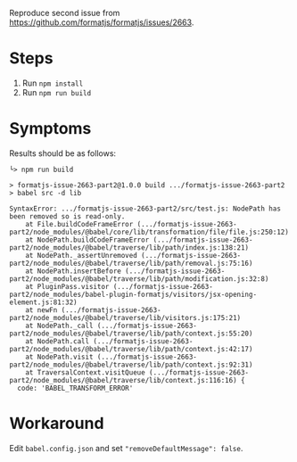 Reproduce second issue from https://github.com/formatjs/formatjs/issues/2663.

# Steps

1. Run `npm install`
2. Run `npm run build`

# Symptoms

Results should be as follows:

```
└> npm run build

> formatjs-issue-2663-part2@1.0.0 build .../formatjs-issue-2663-part2
> babel src -d lib

SyntaxError: .../formatjs-issue-2663-part2/src/test.js: NodePath has been removed so is read-only.
    at File.buildCodeFrameError (.../formatjs-issue-2663-part2/node_modules/@babel/core/lib/transformation/file/file.js:250:12)
    at NodePath.buildCodeFrameError (.../formatjs-issue-2663-part2/node_modules/@babel/traverse/lib/path/index.js:138:21)
    at NodePath._assertUnremoved (.../formatjs-issue-2663-part2/node_modules/@babel/traverse/lib/path/removal.js:75:16)
    at NodePath.insertBefore (.../formatjs-issue-2663-part2/node_modules/@babel/traverse/lib/path/modification.js:32:8)
    at PluginPass.visitor (.../formatjs-issue-2663-part2/node_modules/babel-plugin-formatjs/visitors/jsx-opening-element.js:81:32)
    at newFn (.../formatjs-issue-2663-part2/node_modules/@babel/traverse/lib/visitors.js:175:21)
    at NodePath._call (.../formatjs-issue-2663-part2/node_modules/@babel/traverse/lib/path/context.js:55:20)
    at NodePath.call (.../formatjs-issue-2663-part2/node_modules/@babel/traverse/lib/path/context.js:42:17)
    at NodePath.visit (.../formatjs-issue-2663-part2/node_modules/@babel/traverse/lib/path/context.js:92:31)
    at TraversalContext.visitQueue (.../formatjs-issue-2663-part2/node_modules/@babel/traverse/lib/context.js:116:16) {
  code: 'BABEL_TRANSFORM_ERROR'
```

# Workaround

Edit `babel.config.json` and set `"removeDefaultMessage": false`.